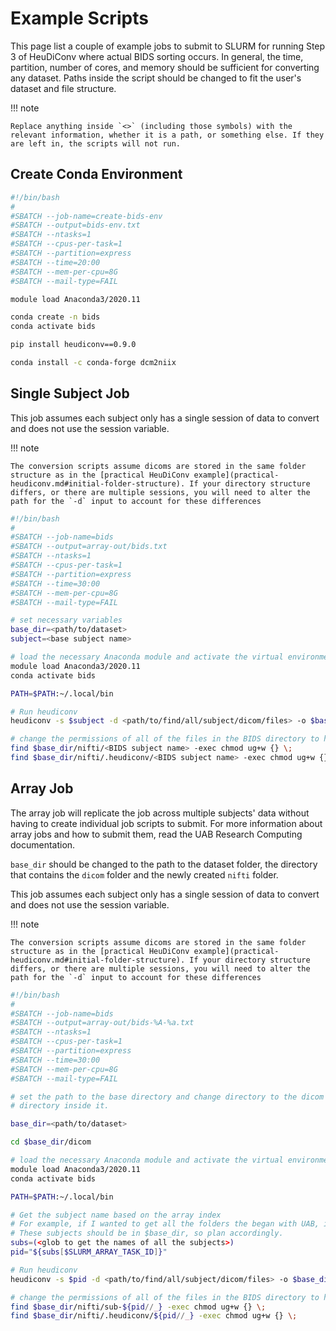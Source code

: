 # Example Scripts

This page list a couple of example jobs to submit to SLURM for running Step 3 of HeuDiConv where actual BIDS sorting occurs. In general, the time, partition, number of cores, and memory should be sufficient for converting any dataset. Paths inside the script should be changed to fit the user's dataset and file structure.

!!! note

    Replace anything inside `<>` (including those symbols) with the relevant information, whether it is a path, or something else. If they are left in, the scripts will not run.

## Create Conda Environment

<!-- markdownlint-disable MD046 -->
``` bash
#!/bin/bash
#
#SBATCH --job-name=create-bids-env
#SBATCH --output=bids-env.txt
#SBATCH --ntasks=1
#SBATCH --cpus-per-task=1
#SBATCH --partition=express
#SBATCH --time=20:00
#SBATCH --mem-per-cpu=8G
#SBATCH --mail-type=FAIL

module load Anaconda3/2020.11

conda create -n bids
conda activate bids

pip install heudiconv==0.9.0

conda install -c conda-forge dcm2niix
```

## Single Subject Job

This job assumes each subject only has a single session of data to convert and does not use the session variable.

!!! note

    The conversion scripts assume dicoms are stored in the same folder structure as in the [practical HeuDiConv example](practical-heudiconv.md#initial-folder-structure). If your directory structure differs, or there are multiple sessions, you will need to alter the path for the `-d` input to account for these differences

``` bash
#!/bin/bash
#
#SBATCH --job-name=bids
#SBATCH --output=array-out/bids.txt
#SBATCH --ntasks=1
#SBATCH --cpus-per-task=1
#SBATCH --partition=express
#SBATCH --time=30:00
#SBATCH --mem-per-cpu=8G
#SBATCH --mail-type=FAIL

# set necessary variables
base_dir=<path/to/dataset>
subject=<base subject name>

# load the necessary Anaconda module and activate the virtual environment. The heudiconv executable is in ~/.local/bin, so add that to the PATH
module load Anaconda3/2020.11
conda activate bids

PATH=$PATH:~/.local/bin

# Run heudiconv
heudiconv -s $subject -d <path/to/find/all/subject/dicom/files> -o $base_dir/nifti -f <path/to/heuristic> -c dcm2niix -b --overwrite

# change the permissions of all of the files in the BIDS directory to have user and group write permissions
find $base_dir/nifti/<BIDS subject name> -exec chmod ug+w {} \;
find $base_dir/nifti/.heudiconv/<BIDS subject name> -exec chmod ug+w {} \;
```

## Array Job

The array job will replicate the job across multiple subjects' data without having to create individual job scripts to submit. For more information about array jobs and how to submit them, read the UAB Research Computing documentation.

 `base_dir` should be changed to the path to the dataset folder, the directory that contains the `dicom` folder and the newly created `nifti` folder.

This job assumes each subject only has a single session of data to convert and does not use the session variable.

!!! note

    The conversion scripts assume dicoms are stored in the same folder structure as in the [practical HeuDiConv example](practical-heudiconv.md#initial-folder-structure). If your directory structure differs, or there are multiple sessions, you will need to alter the path for the `-d` input to account for these differences

``` bash
#!/bin/bash
#
#SBATCH --job-name=bids
#SBATCH --output=array-out/bids-%A-%a.txt
#SBATCH --ntasks=1
#SBATCH --cpus-per-task=1
#SBATCH --partition=express
#SBATCH --time=30:00
#SBATCH --mem-per-cpu=8G
#SBATCH --mail-type=FAIL

# set the path to the base directory and change directory to the dicom
# directory inside it.

base_dir=<path/to/dataset>

cd $base_dir/dicom

# load the necessary Anaconda module and activate the virtual environment. The heudiconv executable is in ~/.local/bin, so add that to the PATH
module load Anaconda3/2020.11
conda activate bids

PATH=$PATH:~/.local/bin

# Get the subject name based on the array index
# For example, if I wanted to get all the folders the began with UAB, it would be subs=(UAB*)
# These subjects should be in $base_dir, so plan accordingly.
subs=(<glob to get the names of all the subjects>) 
pid="${subs[$SLURM_ARRAY_TASK_ID]}"

# Run heudiconv
heudiconv -s $pid -d <path/to/find/all/subject/dicom/files> -o $base_dir/nifti -f <path/to/heuristic> -c dcm2niix -b --overwrite

# change the permissions of all of the files in the BIDS directory to have user and group write permissions
find $base_dir/nifti/sub-${pid//_} -exec chmod ug+w {} \;
find $base_dir/nifti/.heudiconv/${pid//_} -exec chmod ug+w {} \;
```
